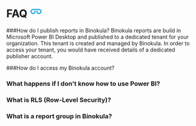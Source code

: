 # FAQ ![](images/favicon.png)

###How do I publish reports in Binokula?
Binokula reports are build in Microsoft Power BI Desktop and published to a dedicated tenant for your organization. This tenant is created and managed by Binokula. In order to access your tenant, you would have received details of a dedicated publisher account.

###How do I access my Binokula account?

### What happens if I don't know how to use Power BI?

### What is RLS (Row-Level Security)?

### What is a report group in Binokula?

